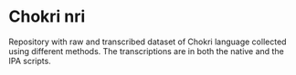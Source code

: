 # Chokri nri
Repository with raw and transcribed dataset of Chokri language collected using different methods. The transcriptions are in both the native and the IPA scripts.
